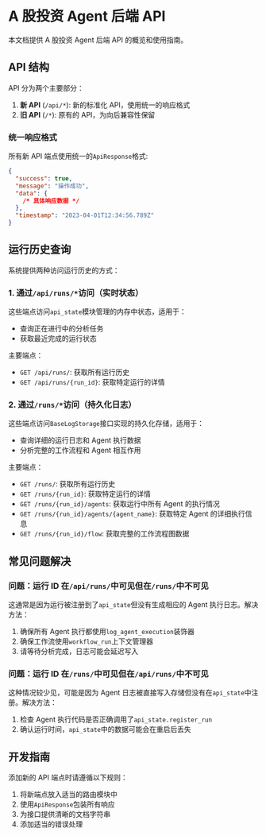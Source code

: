 # A 股投资 Agent 后端 API

本文档提供 A 股投资 Agent 后端 API 的概览和使用指南。

## API 结构

API 分为两个主要部分：

1. **新 API** (`/api/*`): 新的标准化 API，使用统一的响应格式
2. **旧 API** (`/*`): 原有的 API，为向后兼容性保留

### 统一响应格式

所有新 API 端点使用统一的`ApiResponse`格式:

```json
{
  "success": true,
  "message": "操作成功",
  "data": {
    /* 具体响应数据 */
  },
  "timestamp": "2023-04-01T12:34:56.789Z"
}
```

## 运行历史查询

系统提供两种访问运行历史的方式：

### 1. 通过`/api/runs/*`访问（实时状态）

这些端点访问`api_state`模块管理的内存中状态，适用于：

- 查询正在进行中的分析任务
- 获取最近完成的运行状态

主要端点：

- `GET /api/runs/`: 获取所有运行历史
- `GET /api/runs/{run_id}`: 获取特定运行的详情

### 2. 通过`/runs/*`访问（持久化日志）

这些端点访问`BaseLogStorage`接口实现的持久化存储，适用于：

- 查询详细的运行日志和 Agent 执行数据
- 分析完整的工作流程和 Agent 相互作用

主要端点：

- `GET /runs/`: 获取所有运行历史
- `GET /runs/{run_id}`: 获取特定运行的详情
- `GET /runs/{run_id}/agents`: 获取运行中所有 Agent 的执行情况
- `GET /runs/{run_id}/agents/{agent_name}`: 获取特定 Agent 的详细执行信息
- `GET /runs/{run_id}/flow`: 获取完整的工作流程图数据

## 常见问题解决

### 问题：运行 ID 在`/api/runs/`中可见但在`/runs/`中不可见

这通常是因为运行被注册到了`api_state`但没有生成相应的 Agent 执行日志。解决方法：

1. 确保所有 Agent 执行都使用`log_agent_execution`装饰器
2. 确保工作流使用`workflow_run`上下文管理器
3. 请等待分析完成，日志可能会延迟写入

### 问题：运行 ID 在`/runs/`中可见但在`/api/runs/`中不可见

这种情况较少见，可能是因为 Agent 日志被直接写入存储但没有在`api_state`中注册。解决方法：

1. 检查 Agent 执行代码是否正确调用了`api_state.register_run`
2. 确认运行时间，`api_state`中的数据可能会在重启后丢失

## 开发指南

添加新的 API 端点时请遵循以下规则：

1. 将新端点放入适当的路由模块中
2. 使用`ApiResponse`包装所有响应
3. 为接口提供清晰的文档字符串
4. 添加适当的错误处理

